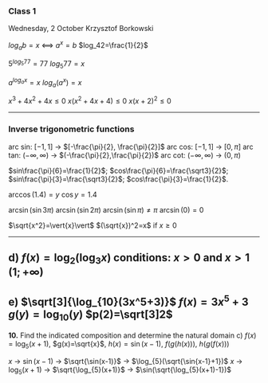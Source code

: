 ### Class 1
Wednesday, 2 October
Krzysztof Borkowski

$log_ab=x$ <==> $a^x=b$
$log_42=\frac{1}{2}$ 

$5^{log_5 77}=77$ 
$log_5 77=x$ 

$a^{log_a x} = x$
$log_a (a^x) = x$

$x^3+4x^2+4x \leq 0$ 
$x(x^2+4x+4) \leq 0$
$x(x+2)^2\leq0$ 
___
### Inverse trigonometric functions
arc sin: $[-1,1]$ -> $[-\frac{\pi}{2}, \frac{\pi}{2}]$ 
arc cos: $[-1,1]$ -> $[0, \pi]$
arc tan: $(-\infty, \infty)$ -> $(-\frac{\pi}{2},\frac{\pi}{2})$ 
arc cot: $(-\infty,\infty)$ -> $(0,\pi)$

$sin\frac{\pi}{6}=\frac{1}{2}$;
$cos\frac{\pi}{6}=\frac{\sqrt3}{2}$;
$sin\frac{\pi}{3}=\frac{\sqrt3}{2}$;
$cos\frac{\pi}{3}=\frac{1}{2}$.

$\arccos(1.4)=y$
$\cos y=1.4$ 

$\arcsin(\sin3\pi)$
$\arcsin(\sin2\pi)$
$\arcsin(\sin\pi)\neq\pi$
$\arcsin(0)=0$

$\sqrt{x^2}=\vert{x}\vert$
$(\sqrt{x})^2=x$  if  $x\geq0$

---
d) $f(x)=\log_{2}(\log_{3}x)$ 
conditions: $x>0$ and $x>1$
$(1;+\infty)$
---
e) $\sqrt[3]{\log_{10}(3x^5+3)}$
$f(x)=3x^5+3$
$g(y)=\log_{10}(y)$
$p(2)=\sqrt[3]2$
---
**10.** Find the indicated composition and determine the natural domain
c) $f(x)=\log_{5}(x+1)$, 
$g(x)=\sqrt{x}$, 
$h(x)=\sin(x-1)$, 
$f(g(h(x)))$,
$h(g(f(x)))$

$x$ -> $\sin(x-1)$ -> $\sqrt{\sin(x-1)}$ -> $\log_{5}(\sqrt{\sin{x-1}+1})$ 
$x$ -> $\log_{5}(x+1)$ -> $\sqrt{\log_{5}(x+1)}$ -> $\sin(\sqrt{\log_{5}(x+1)-1})$

